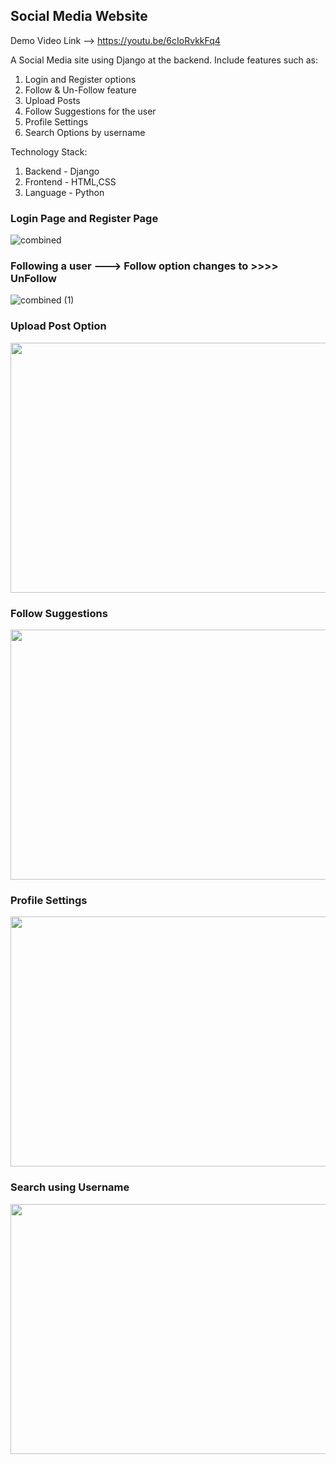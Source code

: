 ## Social Media Website 
Demo Video Link --> https://youtu.be/6cIoRvkkFq4
<p>
A Social Media site using Django at the backend.
Include features such as:
<ol>
<li>Login and Register options</li>
<li>Follow & Un-Follow feature</li>
<li>Upload Posts</li>
<li>Follow Suggestions for the user</li>
  
<li>Profile Settings</li>
<li>Search Options by username</li>
</ol>
</p>
Technology Stack:
<ol>
<li>Backend - Django</li>
<li>Frontend - HTML,CSS</li>
<li>Language - Python</li>
</ol>

<h3><b>Login Page</b> and <b>Register Page</b></h3>

![combined](https://user-images.githubusercontent.com/57368486/185206645-e0aaf268-0894-44f1-91cb-d774b90f8534.jpg)

<h3>Following a user ---> Follow option changes to >>>> UnFollow</h3>

![combined (1)](https://user-images.githubusercontent.com/57368486/185212547-316907d9-8bfc-46eb-b333-088d19c9cf43.jpg)

<h3> Upload Post Option</h3>

<img src = "https://user-images.githubusercontent.com/57368486/185216354-8b606247-1b97-4c37-a62d-a9e5698d7fe9.png" width = "800" height = "400">

<h3> Follow Suggestions</h3>
<img src = "https://user-images.githubusercontent.com/57368486/185211698-a67d868a-5c6d-40db-ad75-1091fc9e0927.png" width = "800" height = "400">


<h3> Profile Settings </h3>

<img src = "https://user-images.githubusercontent.com/57368486/185211872-439e1c2d-c344-4c05-bb9a-dab58c4d7f5f.png" width = "800" height = "400">


<h3> Search using Username</h3>

<img src = "https://user-images.githubusercontent.com/57368486/185209610-4ce064f4-f4b3-455d-98dd-c5c220340c82.png" width = "800" height = "400">




